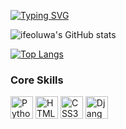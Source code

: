 [![Typing SVG](https://readme-typing-svg.herokuapp.com?font=Raleway&pause=1000&color=96FF20&width=435&lines=Hi+I'm+Ifeoluwa+Adefioye;You+can+also+call+me+GANDALF%F0%9F%A4%A5;I'm+a+tech+enthusiast+%7B%7D%F0%9F%92%BB;Kindly+follow+me%F0%9F%98%80)](https://git.io/typing-svg)


![ifeoluwa's GitHub stats](https://github-readme-stats.vercel.app/api?username=hefeholuwah&show_icons=true&theme=dark)


[![Top Langs](https://github-readme-stats.vercel.app/api/top-langs/?username=hefeholuwah&hide=css,html,javascript)](https://github.com/hefeholuwah/github-readme-stats)







### Core Skills
<p align="left">
  <a href="https://www.python.org/" target="_blank" rel="noreferrer"><img src="https://raw.githubusercontent.com/danielcranney/readme-generator/main/public/icons/skills/python-colored.svg" width="36" height="36" alt="Python" /></a>
  <a href="https://developer.mozilla.org/en-US/docs/Glossary/HTML5" target="_blank" rel="noreferrer"><img src="https://raw.githubusercontent.com/danielcranney/readme-generator/main/public/icons/skills/html5-colored.svg" width="36" height="36" alt="HTML5" /></a>
  <a href="https://www.w3.org/TR/CSS/#css" target="_blank" rel="noreferrer"><img src="https://raw.githubusercontent.com/danielcranney/readme-generator/main/public/icons/skills/css3-colored.svg" width="36" height="36" alt="CSS3" /></a>
  <a href="https://www.djangoproject.com/" target="_blank" rel="noreferrer"><img src="https://raw.githubusercontent.com/danielcranney/readme-generator/main/public/icons/skills/django-colored.svg" width="36" height="36" alt="Django" /></a>
</p>
